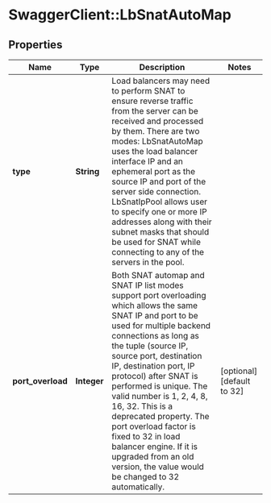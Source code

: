 # SwaggerClient::LbSnatAutoMap

## Properties
Name | Type | Description | Notes
------------ | ------------- | ------------- | -------------
**type** | **String** | Load balancers may need to perform SNAT to ensure reverse traffic from the server can be received and processed by them. There are two modes: LbSnatAutoMap uses the load balancer interface IP and an ephemeral port as the source IP and port of the server side connection. LbSnatIpPool allows user to specify one or more IP addresses along with their subnet masks that should be used for SNAT while connecting to any of the servers in the pool.  | 
**port_overload** | **Integer** | Both SNAT automap and SNAT IP list modes support port overloading which allows the same SNAT IP and port to be used for multiple backend connections as long as the tuple (source IP, source port, destination IP, destination port, IP protocol) after SNAT is performed is unique. The valid number is 1, 2, 4, 8, 16, 32. This is a deprecated property. The port overload factor is fixed to 32 in load balancer engine. If it is upgraded from an old version, the value would be changed to 32 automatically.  | [optional] [default to 32]


